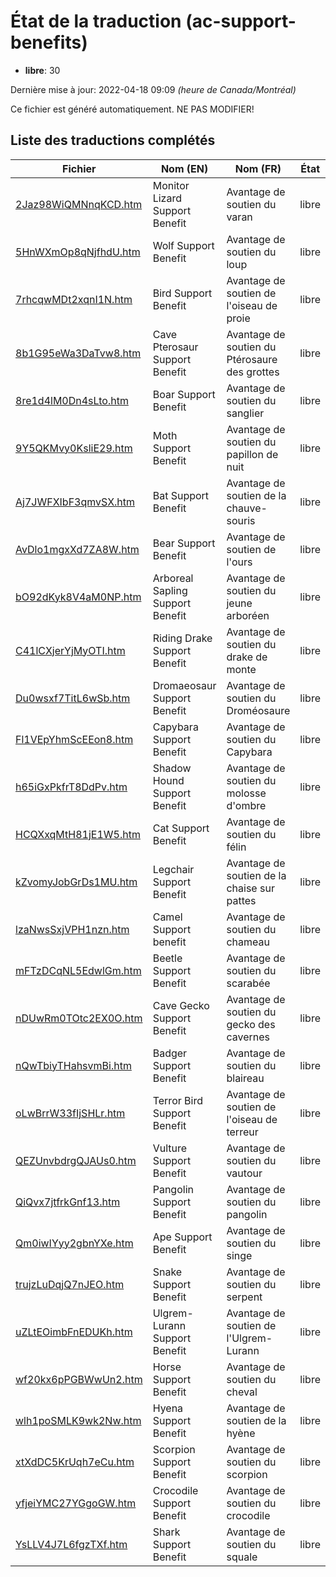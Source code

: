 # État de la traduction (ac-support-benefits)

 * **libre**: 30


Dernière mise à jour: 2022-04-18 09:09 *(heure de Canada/Montréal)*

Ce fichier est généré automatiquement. NE PAS MODIFIER!
## Liste des traductions complétés

| Fichier   | Nom (EN)    | Nom (FR)    | État |
|-----------|-------------|-------------|:----:|
|[2Jaz98WiQMNnqKCD.htm](ac-support-benefits/2Jaz98WiQMNnqKCD.htm)|Monitor Lizard Support Benefit|Avantage de soutien du varan|libre|
|[5HnWXmOp8qNjfhdU.htm](ac-support-benefits/5HnWXmOp8qNjfhdU.htm)|Wolf Support Benefit|Avantage de soutien du loup|libre|
|[7rhcqwMDt2xqnI1N.htm](ac-support-benefits/7rhcqwMDt2xqnI1N.htm)|Bird Support Benefit|Avantage de soutien de l'oiseau de proie|libre|
|[8b1G95eWa3DaTvw8.htm](ac-support-benefits/8b1G95eWa3DaTvw8.htm)|Cave Pterosaur Support Benefit|Avantage de soutien du Ptérosaure des grottes|libre|
|[8re1d4lM0Dn4sLto.htm](ac-support-benefits/8re1d4lM0Dn4sLto.htm)|Boar Support Benefit|Avantage de soutien du sanglier|libre|
|[9Y5QKMvy0KsliE29.htm](ac-support-benefits/9Y5QKMvy0KsliE29.htm)|Moth Support Benefit|Avantage de soutien du papillon de nuit|libre|
|[Aj7JWFXIbF3qmvSX.htm](ac-support-benefits/Aj7JWFXIbF3qmvSX.htm)|Bat Support Benefit|Avantage de soutien de la chauve-souris|libre|
|[AvDlo1mgxXd7ZA8W.htm](ac-support-benefits/AvDlo1mgxXd7ZA8W.htm)|Bear Support Benefit|Avantage de soutien de l'ours|libre|
|[bO92dKyk8V4aM0NP.htm](ac-support-benefits/bO92dKyk8V4aM0NP.htm)|Arboreal Sapling Support Benefit|Avantage de soutien du jeune arboréen|libre|
|[C41lCXjerYjMyOTI.htm](ac-support-benefits/C41lCXjerYjMyOTI.htm)|Riding Drake Support Benefit|Avantage de soutien du drake de monte|libre|
|[Du0wsxf7TitL6wSb.htm](ac-support-benefits/Du0wsxf7TitL6wSb.htm)|Dromaeosaur Support Benefit|Avantage de soutien du Droméosaure|libre|
|[Fl1VEpYhmScEEon8.htm](ac-support-benefits/Fl1VEpYhmScEEon8.htm)|Capybara Support Benefit|Avantage de soutien du Capybara|libre|
|[h65iGxPkfrT8DdPv.htm](ac-support-benefits/h65iGxPkfrT8DdPv.htm)|Shadow Hound Support Benefit|Avantage de soutien du molosse d'ombre|libre|
|[HCQXxqMtH81jE1W5.htm](ac-support-benefits/HCQXxqMtH81jE1W5.htm)|Cat Support Benefit|Avantage de soutien du félin|libre|
|[kZvomyJobGrDs1MU.htm](ac-support-benefits/kZvomyJobGrDs1MU.htm)|Legchair Support Benefit|Avantage de soutien de la chaise sur pattes|libre|
|[lzaNwsSxjVPH1nzn.htm](ac-support-benefits/lzaNwsSxjVPH1nzn.htm)|Camel Support benefit|Avantage de soutien du chameau|libre|
|[mFTzDCqNL5EdwlGm.htm](ac-support-benefits/mFTzDCqNL5EdwlGm.htm)|Beetle Support Benefit|Avantage de soutien du scarabée|libre|
|[nDUwRm0TOtc2EX0O.htm](ac-support-benefits/nDUwRm0TOtc2EX0O.htm)|Cave Gecko Support Benefit|Avantage de soutien du gecko des cavernes|libre|
|[nQwTbiyTHahsvmBi.htm](ac-support-benefits/nQwTbiyTHahsvmBi.htm)|Badger Support Benefit|Avantage de soutien du blaireau|libre|
|[oLwBrrW33fIjSHLr.htm](ac-support-benefits/oLwBrrW33fIjSHLr.htm)|Terror Bird Support Benefit|Avantage de soutien de l'oiseau de terreur|libre|
|[QEZUnvbdrgQJAUs0.htm](ac-support-benefits/QEZUnvbdrgQJAUs0.htm)|Vulture Support Benefit|Avantage de soutien du vautour|libre|
|[QiQvx7jtfrkGnf13.htm](ac-support-benefits/QiQvx7jtfrkGnf13.htm)|Pangolin Support Benefit|Avantage de soutien du pangolin|libre|
|[Qm0iwIYyy2gbnYXe.htm](ac-support-benefits/Qm0iwIYyy2gbnYXe.htm)|Ape Support Benefit|Avantage de soutien du singe|libre|
|[trujzLuDqjQ7nJEO.htm](ac-support-benefits/trujzLuDqjQ7nJEO.htm)|Snake Support Benefit|Avantage de soutien du serpent|libre|
|[uZLtEOimbFnEDUKh.htm](ac-support-benefits/uZLtEOimbFnEDUKh.htm)|Ulgrem-Lurann Support Benefit|Avantage de soutien de l'Ulgrem-Lurann|libre|
|[wf20kx6pPGBWwUn2.htm](ac-support-benefits/wf20kx6pPGBWwUn2.htm)|Horse Support Benefit|Avantage de soutien du cheval|libre|
|[wlh1poSMLK9wk2Nw.htm](ac-support-benefits/wlh1poSMLK9wk2Nw.htm)|Hyena Support Benefit|Avantage de soutien de la hyène|libre|
|[xtXdDC5KrUqh7eCu.htm](ac-support-benefits/xtXdDC5KrUqh7eCu.htm)|Scorpion Support Benefit|Avantage de soutien du scorpion|libre|
|[yfjeiYMC27YGgoGW.htm](ac-support-benefits/yfjeiYMC27YGgoGW.htm)|Crocodile Support Benefit|Avantage de soutien du crocodile|libre|
|[YsLLV4J7L6fgzTXf.htm](ac-support-benefits/YsLLV4J7L6fgzTXf.htm)|Shark Support Benefit|Avantage de soutien du squale|libre|
